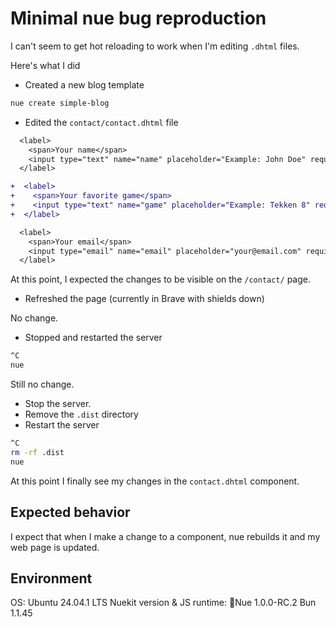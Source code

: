 # Minimal nue bug reproduction

I can't seem to get hot reloading to work when I'm editing `.dhtml` files.

Here's what I did
- Created a new blog template
```sh
nue create simple-blog
```

- Edited the `contact/contact.dhtml` file
```diff
  <label>
    <span>Your name</span>
    <input type="text" name="name" placeholder="Example: John Doe" required>
  </label>

+  <label>
+    <span>Your favorite game</span>
+    <input type="text" name="game" placeholder="Example: Tekken 8" required>
+  </label>

  <label>
    <span>Your email</span>
    <input type="email" name="email" placeholder="your@email.com" required>
  </label>
```

At this point, I expected the changes to be visible on the `/contact/` page.

- Refreshed the page (currently in Brave with shields down)

No change.

- Stopped and restarted the server

```sh
^C
nue
````

Still no change.

- Stop the server.
- Remove the `.dist` directory
- Restart the server
```sh
^C
rm -rf .dist
nue
```

At this point I finally see my changes in the `contact.dhtml` component.

## Expected behavior

I expect that when I make a change to a component, nue rebuilds it and my web page is updated.

## Environment

OS: Ubuntu 24.04.1 LTS
Nuekit version & JS runtime: Nue 1.0.0-RC.2 Bun 1.1.45 

